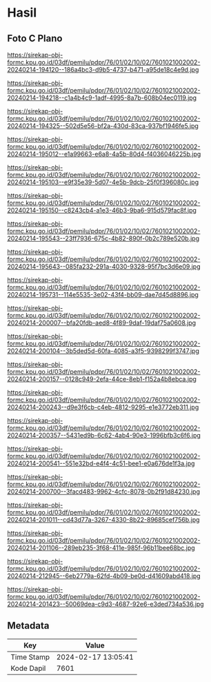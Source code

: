 # Hasil

## Foto C Plano

https://sirekap-obj-formc.kpu.go.id/03df/pemilu/pdpr/76/01/02/10/02/7601021002002-20240214-194120--186a4bc3-d9b5-4737-b471-a95de18c4e9d.jpg

https://sirekap-obj-formc.kpu.go.id/03df/pemilu/pdpr/76/01/02/10/02/7601021002002-20240214-194218--c1a4b4c9-1adf-4995-8a7b-608b04ec0119.jpg

https://sirekap-obj-formc.kpu.go.id/03df/pemilu/pdpr/76/01/02/10/02/7601021002002-20240214-194325--502d5e56-bf2a-430d-83ca-937bf1946fe5.jpg

https://sirekap-obj-formc.kpu.go.id/03df/pemilu/pdpr/76/01/02/10/02/7601021002002-20240214-195012--e1a99663-e6a8-4a5b-80d4-f4036046225b.jpg

https://sirekap-obj-formc.kpu.go.id/03df/pemilu/pdpr/76/01/02/10/02/7601021002002-20240214-195103--e9f35e39-5d07-4e5b-9dcb-25f0f396080c.jpg

https://sirekap-obj-formc.kpu.go.id/03df/pemilu/pdpr/76/01/02/10/02/7601021002002-20240214-195150--c8243cb4-a1e3-46b3-9ba6-915d579fac8f.jpg

https://sirekap-obj-formc.kpu.go.id/03df/pemilu/pdpr/76/01/02/10/02/7601021002002-20240214-195543--23ff7936-675c-4b82-890f-0b2c789e520b.jpg

https://sirekap-obj-formc.kpu.go.id/03df/pemilu/pdpr/76/01/02/10/02/7601021002002-20240214-195643--085fa232-291a-4030-9328-95f7bc3d6e09.jpg

https://sirekap-obj-formc.kpu.go.id/03df/pemilu/pdpr/76/01/02/10/02/7601021002002-20240214-195731--114e5535-3e02-43f4-bb09-dae7d45d8896.jpg

https://sirekap-obj-formc.kpu.go.id/03df/pemilu/pdpr/76/01/02/10/02/7601021002002-20240214-200007--bfa20fdb-aed8-4f89-9daf-19daf75a0608.jpg

https://sirekap-obj-formc.kpu.go.id/03df/pemilu/pdpr/76/01/02/10/02/7601021002002-20240214-200104--3b5ded5d-60fa-4085-a3f5-9398299f3747.jpg

https://sirekap-obj-formc.kpu.go.id/03df/pemilu/pdpr/76/01/02/10/02/7601021002002-20240214-200157--0128c949-2efa-44ce-8eb1-f152a4b8ebca.jpg

https://sirekap-obj-formc.kpu.go.id/03df/pemilu/pdpr/76/01/02/10/02/7601021002002-20240214-200243--d9e3f6cb-c4eb-4812-9295-e1e3772eb311.jpg

https://sirekap-obj-formc.kpu.go.id/03df/pemilu/pdpr/76/01/02/10/02/7601021002002-20240214-200357--5431ed9b-6c62-4ab4-90e3-1996bfb3c6f6.jpg

https://sirekap-obj-formc.kpu.go.id/03df/pemilu/pdpr/76/01/02/10/02/7601021002002-20240214-200541--551e32bd-e4f4-4c51-bee1-e0a676de1f3a.jpg

https://sirekap-obj-formc.kpu.go.id/03df/pemilu/pdpr/76/01/02/10/02/7601021002002-20240214-200700--3facd483-9962-4cfc-8078-0b2f91d84230.jpg

https://sirekap-obj-formc.kpu.go.id/03df/pemilu/pdpr/76/01/02/10/02/7601021002002-20240214-201011--cd43d77a-3267-4330-8b22-89685cef756b.jpg

https://sirekap-obj-formc.kpu.go.id/03df/pemilu/pdpr/76/01/02/10/02/7601021002002-20240214-201106--289eb235-3f68-411e-985f-96b11bee68bc.jpg

https://sirekap-obj-formc.kpu.go.id/03df/pemilu/pdpr/76/01/02/10/02/7601021002002-20240214-212945--6eb2779a-62fd-4b09-be0d-d41609abd418.jpg

https://sirekap-obj-formc.kpu.go.id/03df/pemilu/pdpr/76/01/02/10/02/7601021002002-20240214-201423--50069dea-c9d3-4687-92e6-e3ded734a536.jpg


## Metadata

| Key        | Value               |
| ---------- | ------------------- |
| Time Stamp | 2024-02-17 13:05:41 |
| Kode Dapil | 7601                |



